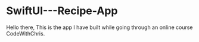 # SwiftUI---Recipe-App

Hello there,
This is the app I have built while going through an online course CodeWithChris.
